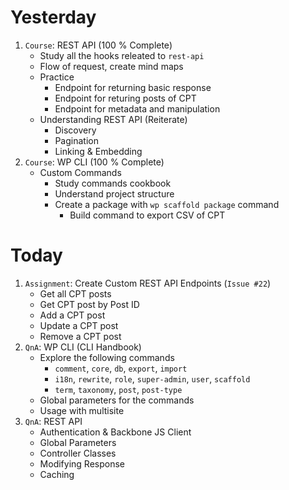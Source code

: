 # Yesterday
1. `Course`: REST API (100 % Complete)
    - Study all the hooks releated to `rest-api`
    - Flow of request, create mind maps
    - Practice
        - Endpoint for returning basic response
        - Endpoint for returing posts of CPT
        - Endpoint for metadata and manipulation
    - Understanding REST API (Reiterate)
        - Discovery
        - Pagination
        - Linking & Embedding
2. `Course`: WP CLI (100 % Complete)
    - Custom Commands
        - Study commands cookbook
        - Understand project structure
        - Create a package with `wp scaffold package` command
            - Build command to export CSV of CPT


# Today
1. `Assignment`: Create Custom REST API Endpoints (`Issue #22`)
    - Get all CPT posts
    - Get CPT post by Post ID
    - Add a CPT post
    - Update a CPT post
    - Remove a CPT post
1. `QnA`: WP CLI (CLI Handbook)
    - Explore the following commands
        - `comment`, `core`, `db`, `export`, `import`
        - `i18n`, `rewrite`, `role`, `super-admin`, `user`, `scaffold`
        - `term`, `taxonomy`, `post`, `post-type`
    - Global parameters for the commands
    - Usage with multisite
2. `QnA`: REST API
    - Authentication & Backbone JS Client
    - Global Parameters
    - Controller Classes
    - Modifying Response
    - Caching


